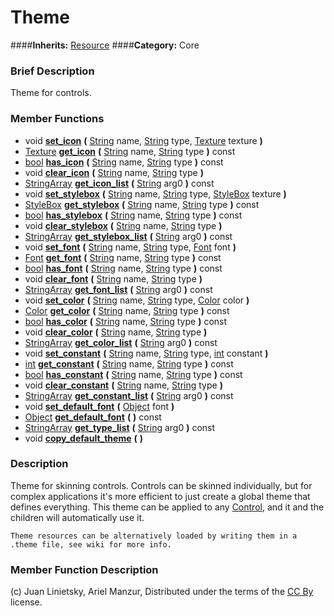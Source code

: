 #  Theme  
####**Inherits:** [Resource](class_resource)
####**Category:** Core

###  Brief Description  
Theme for controls.

###  Member Functions 
  * void  **[set&#95;icon](#set_icon)**  **(** [String](class_string) name, [String](class_string) type, [Texture](class_texture) texture  **)**
  * [Texture](class_texture)  **[get&#95;icon](#get_icon)**  **(** [String](class_string) name, [String](class_string) type  **)** const
  * [bool](class_bool)  **[has&#95;icon](#has_icon)**  **(** [String](class_string) name, [String](class_string) type  **)** const
  * void  **[clear&#95;icon](#clear_icon)**  **(** [String](class_string) name, [String](class_string) type  **)**
  * [StringArray](class_stringarray)  **[get&#95;icon&#95;list](#get_icon_list)**  **(** [String](class_string) arg0  **)** const
  * void  **[set&#95;stylebox](#set_stylebox)**  **(** [String](class_string) name, [String](class_string) type, [StyleBox](class_stylebox) texture  **)**
  * [StyleBox](class_stylebox)  **[get&#95;stylebox](#get_stylebox)**  **(** [String](class_string) name, [String](class_string) type  **)** const
  * [bool](class_bool)  **[has&#95;stylebox](#has_stylebox)**  **(** [String](class_string) name, [String](class_string) type  **)** const
  * void  **[clear&#95;stylebox](#clear_stylebox)**  **(** [String](class_string) name, [String](class_string) type  **)**
  * [StringArray](class_stringarray)  **[get&#95;stylebox&#95;list](#get_stylebox_list)**  **(** [String](class_string) arg0  **)** const
  * void  **[set&#95;font](#set_font)**  **(** [String](class_string) name, [String](class_string) type, [Font](class_font) font  **)**
  * [Font](class_font)  **[get&#95;font](#get_font)**  **(** [String](class_string) name, [String](class_string) type  **)** const
  * [bool](class_bool)  **[has&#95;font](#has_font)**  **(** [String](class_string) name, [String](class_string) type  **)** const
  * void  **[clear&#95;font](#clear_font)**  **(** [String](class_string) name, [String](class_string) type  **)**
  * [StringArray](class_stringarray)  **[get&#95;font&#95;list](#get_font_list)**  **(** [String](class_string) arg0  **)** const
  * void  **[set&#95;color](#set_color)**  **(** [String](class_string) name, [String](class_string) type, [Color](class_color) color  **)**
  * [Color](class_color)  **[get&#95;color](#get_color)**  **(** [String](class_string) name, [String](class_string) type  **)** const
  * [bool](class_bool)  **[has&#95;color](#has_color)**  **(** [String](class_string) name, [String](class_string) type  **)** const
  * void  **[clear&#95;color](#clear_color)**  **(** [String](class_string) name, [String](class_string) type  **)**
  * [StringArray](class_stringarray)  **[get&#95;color&#95;list](#get_color_list)**  **(** [String](class_string) arg0  **)** const
  * void  **[set&#95;constant](#set_constant)**  **(** [String](class_string) name, [String](class_string) type, [int](class_int) constant  **)**
  * [int](class_int)  **[get&#95;constant](#get_constant)**  **(** [String](class_string) name, [String](class_string) type  **)** const
  * [bool](class_bool)  **[has&#95;constant](#has_constant)**  **(** [String](class_string) name, [String](class_string) type  **)** const
  * void  **[clear&#95;constant](#clear_constant)**  **(** [String](class_string) name, [String](class_string) type  **)**
  * [StringArray](class_stringarray)  **[get&#95;constant&#95;list](#get_constant_list)**  **(** [String](class_string) arg0  **)** const
  * void  **[set&#95;default&#95;font](#set_default_font)**  **(** [Object](class_object) font  **)**
  * [Object](class_object)  **[get&#95;default&#95;font](#get_default_font)**  **(** **)** const
  * [StringArray](class_stringarray)  **[get&#95;type&#95;list](#get_type_list)**  **(** [String](class_string) arg0  **)** const
  * void  **[copy&#95;default&#95;theme](#copy_default_theme)**  **(** **)**

###  Description  
Theme for skinning controls. Controls can be skinned individually, but for complex applications it's more efficient to just create a global theme that defines everything. This theme can be applied to any [Control](class_control), and it and the children will automatically use it.

	Theme resources can be alternatively loaded by writing them in a .theme file, see wiki for more info.

###  Member Function Description  


(c) Juan Linietsky, Ariel Manzur, Distributed under the terms of the [CC By](https://creativecommons.org/licenses/by/3.0/legalcode) license.
